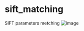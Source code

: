 # sift_matching
SIFT parameters metching
![image](https://github.com/user-attachments/assets/15c8bdd3-f3d8-4df1-b847-b06abafba490)
